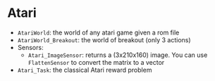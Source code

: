 
# Atari

* `AtariWorld`: the world of any atari game given a rom file
* `AtariWorld_Breakout`: the world of breakout (only 3 actions)
* Sensors:
  * `Atari_ImageSensor`: returns a (3x210x160) image. You can use `FlattenSensor` to convert the matrix to a vector
* `Atari_Task`: the classical Atari reward problem

